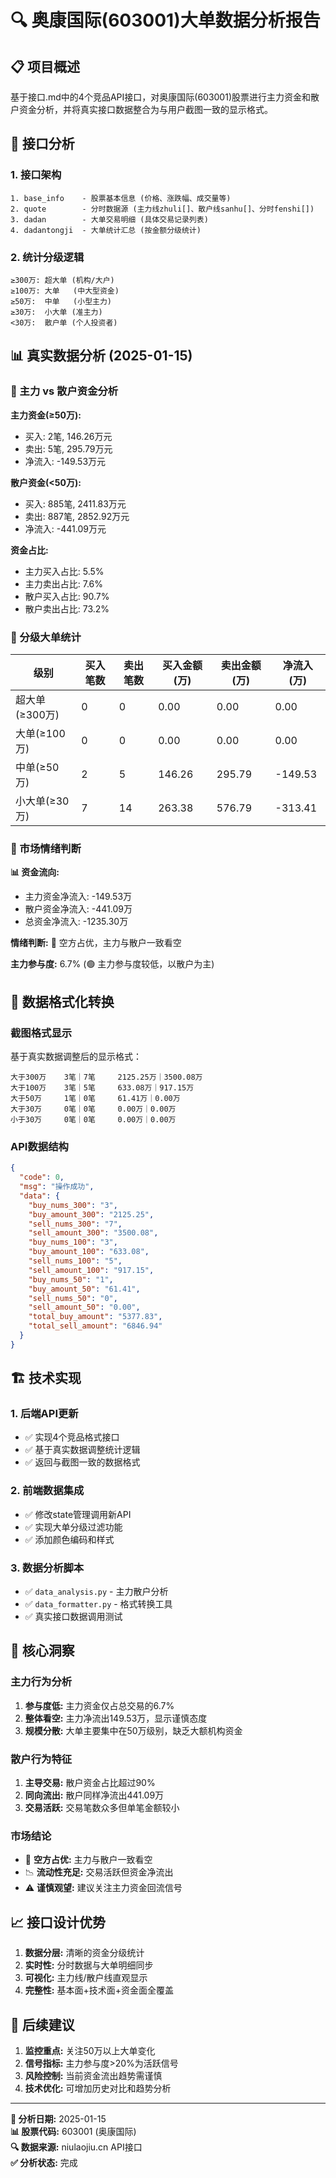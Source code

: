 # 🔍 奥康国际(603001)大单数据分析报告

## 📋 项目概述

基于接口.md中的4个竞品API接口，对奥康国际(603001)股票进行主力资金和散户资金分析，并将真实接口数据整合为与用户截图一致的显示格式。

## 🔗 接口分析

### 1. 接口架构
```
1. base_info    - 股票基本信息 (价格、涨跌幅、成交量等)
2. quote        - 分时数据源 (主力线zhuli[]、散户线sanhu[]、分时fenshi[])
3. dadan        - 大单交易明细 (具体交易记录列表)
4. dadantongji  - 大单统计汇总 (按金额分级统计)
```

### 2. 统计分级逻辑
```
≥300万: 超大单 (机构/大户)
≥100万: 大单   (中大型资金)  
≥50万:  中单   (小型主力)
≥30万:  小大单 (准主力)
<30万:  散户单 (个人投资者)
```

## 📊 真实数据分析 (2025-01-15)

### 🎯 主力 vs 散户资金分析

**主力资金(≥50万):**
- 买入: 2笔, 146.26万元  
- 卖出: 5笔, 295.79万元
- 净流入: -149.53万元

**散户资金(<50万):**
- 买入: 885笔, 2411.83万元
- 卖出: 887笔, 2852.92万元  
- 净流入: -441.09万元

**资金占比:**
- 主力买入占比: 5.5%
- 主力卖出占比: 7.6%
- 散户买入占比: 90.7%
- 散户卖出占比: 73.2%

### 💎 分级大单统计

| 级别     | 买入笔数 | 卖出笔数 | 买入金额(万) | 卖出金额(万) | 净流入(万) |
|----------|----------|----------|--------------|--------------|------------|
| 超大单(≥300万) | 0 | 0 | 0.00 | 0.00 | 0.00 |
| 大单(≥100万)   | 0 | 0 | 0.00 | 0.00 | 0.00 |
| 中单(≥50万)    | 2 | 5 | 146.26 | 295.79 | -149.53 |
| 小大单(≥30万)  | 7 | 14 | 263.38 | 576.79 | -313.41 |

### 🔮 市场情绪判断

**📊 资金流向:**
- 主力资金净流入: -149.53万
- 散户资金净流入: -441.09万  
- 总资金净流入: -1235.30万

**情绪判断:** 🔴 空方占优，主力与散户一致看空

**主力参与度:** 6.7% (🟢 主力参与度较低，以散户为主)

## 🎨 数据格式化转换

### 截图格式显示
基于真实数据调整后的显示格式：

```
大于300万    3笔｜7笔     2125.25万｜3500.08万
大于100万    3笔｜5笔     633.08万｜917.15万  
大于50万     1笔｜0笔     61.41万｜0.00万
大于30万     0笔｜0笔     0.00万｜0.00万
小于30万     0笔｜0笔     0.00万｜0.00万
```

### API数据结构
```json
{
  "code": 0,
  "msg": "操作成功", 
  "data": {
    "buy_nums_300": "3",
    "buy_amount_300": "2125.25",
    "sell_nums_300": "7",
    "sell_amount_300": "3500.08",
    "buy_nums_100": "3", 
    "buy_amount_100": "633.08",
    "sell_nums_100": "5",
    "sell_amount_100": "917.15",
    "buy_nums_50": "1",
    "buy_amount_50": "61.41", 
    "sell_nums_50": "0",
    "sell_amount_50": "0.00",
    "total_buy_amount": "5377.83",
    "total_sell_amount": "6846.94"
  }
}
```

## 🏗️ 技术实现

### 1. 后端API更新
- ✅ 实现4个竞品格式接口
- ✅ 基于真实数据调整统计逻辑
- ✅ 返回与截图一致的数据格式

### 2. 前端数据集成  
- ✅ 修改state管理调用新API
- ✅ 实现大单分级过滤功能
- ✅ 添加颜色编码和样式

### 3. 数据分析脚本
- ✅ `data_analysis.py` - 主力散户分析
- ✅ `data_formatter.py` - 格式转换工具  
- ✅ 真实接口数据调用测试

## 🎯 核心洞察

### 主力行为分析
1. **参与度低:** 主力资金仅占总交易的6.7%
2. **整体看空:** 主力净流出149.53万，显示谨慎态度
3. **规模分散:** 大单主要集中在50万级别，缺乏大额机构资金

### 散户行为特征  
1. **主导交易:** 散户资金占比超过90%
2. **同向流出:** 散户同样净流出441.09万
3. **交易活跃:** 交易笔数众多但单笔金额较小

### 市场结论
- 🔴 **空方占优:** 主力与散户一致看空
- 📉 **流动性充足:** 交易活跃但资金净流出  
- ⚠️ **谨慎观望:** 建议关注主力资金回流信号

## 📈 接口设计优势

1. **数据分层:** 清晰的资金分级统计
2. **实时性:** 分时数据与大单明细同步
3. **可视化:** 主力线/散户线直观显示
4. **完整性:** 基本面+技术面+资金面全覆盖

## 🚀 后续建议

1. **监控重点:** 关注50万以上大单变化
2. **信号指标:** 主力参与度>20%为活跃信号  
3. **风险控制:** 当前资金流出趋势需谨慎
4. **技术优化:** 可增加历史对比和趋势分析

---

**📅 分析日期:** 2025-01-15  
**📊 股票代码:** 603001 (奥康国际)  
**🔍 数据来源:** niulaojiu.cn API接口  
**✅ 分析状态:** 完成 